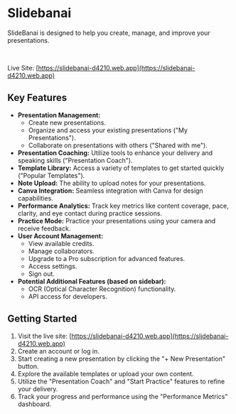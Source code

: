# Slidebanai

SlideBanai is designed to help you create, manage, and improve your presentations.

<br>

Live Site: [https://slidebanai-d4210.web.app](https://slidebanai-d4210.web.app)

## Key Features

* **Presentation Management:**
    * Create new presentations.
    * Organize and access your existing presentations ("My Presentations").
    * Collaborate on presentations with others ("Shared with me").
* **Presentation Coaching:** Utilize tools to enhance your delivery and speaking skills ("Presentation Coach").
* **Template Library:** Access a variety of templates to get started quickly ("Popular Templates").
* **Note Upload:** The ability to upload notes for your presentations.
* **Canva Integration:** Seamless integration with Canva for design capabilities.
* **Performance Analytics:** Track key metrics like content coverage, pace, clarity, and eye contact during practice sessions.
* **Practice Mode:** Practice your presentations using your camera and receive feedback.
* **User Account Management:**
    * View available credits.
    * Manage collaborators.
    * Upgrade to a Pro subscription for advanced features.
    * Access settings.
    * Sign out.
* **Potential Additional Features (based on sidebar):**
    * OCR (Optical Character Recognition) functionality.
    * API access for developers.

## Getting Started

1.  Visit the live site: [https://slidebanai-d4210.web.app](https://slidebanai-d4210.web.app)
2.  Create an account or log in.
3.  Start creating a new presentation by clicking the "+ New Presentation" button.
4.  Explore the available templates or upload your own content.
5.  Utilize the "Presentation Coach" and "Start Practice" features to refine your delivery.
6.  Track your progress and performance using the "Performance Metrics" dashboard.